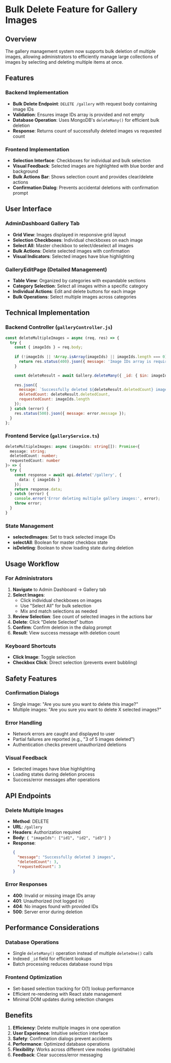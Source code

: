 # Bulk Delete Feature for Gallery Images

## Overview
The gallery management system now supports bulk deletion of multiple images, allowing administrators to efficiently manage large collections of images by selecting and deleting multiple items at once.

## Features

### Backend Implementation
- **Bulk Delete Endpoint**: `DELETE /gallery` with request body containing image IDs
- **Validation**: Ensures image IDs array is provided and not empty
- **Database Operation**: Uses MongoDB's `deleteMany()` for efficient bulk deletion
- **Response**: Returns count of successfully deleted images vs requested count

### Frontend Implementation
- **Selection Interface**: Checkboxes for individual and bulk selection
- **Visual Feedback**: Selected images are highlighted with blue border and background
- **Bulk Actions Bar**: Shows selection count and provides clear/delete actions
- **Confirmation Dialog**: Prevents accidental deletions with confirmation prompt

## User Interface

### AdminDashboard Gallery Tab
- **Grid View**: Images displayed in responsive grid layout
- **Selection Checkboxes**: Individual checkboxes on each image
- **Select All**: Master checkbox to select/deselect all images
- **Bulk Actions**: Delete selected images with confirmation
- **Visual Indicators**: Selected images have blue highlighting

### GalleryEditPage (Detailed Management)
- **Table View**: Organized by categories with expandable sections
- **Category Selection**: Select all images within a specific category
- **Individual Actions**: Edit and delete buttons for each image
- **Bulk Operations**: Select multiple images across categories

## Technical Implementation

### Backend Controller (`galleryController.js`)
```javascript
const deleteMultipleImages = async (req, res) => {
  try {
    const { imageIds } = req.body;
    
    if (!imageIds || !Array.isArray(imageIds) || imageIds.length === 0) {
      return res.status(400).json({ message: 'Image IDs array is required' });
    }

    const deleteResult = await Gallery.deleteMany({ _id: { $in: imageIds } });
    
    res.json({ 
      message: `Successfully deleted ${deleteResult.deletedCount} images`,
      deletedCount: deleteResult.deletedCount,
      requestedCount: imageIds.length
    });
  } catch (error) {
    res.status(500).json({ message: error.message });
  }
};
```

### Frontend Service (`galleryService.ts`)
```typescript
deleteMultipleImages: async (imageIds: string[]): Promise<{
  message: string; 
  deletedCount: number; 
  requestedCount: number 
}> => {
  try {
    const response = await api.delete('/gallery', {
      data: { imageIds }
    });
    return response.data;
  } catch (error) {
    console.error('Error deleting multiple gallery images:', error);
    throw error;
  }
}
```

### State Management
- **selectedImages**: Set<string> to track selected image IDs
- **selectAll**: Boolean for master checkbox state
- **isDeleting**: Boolean to show loading state during deletion

## Usage Workflow

### For Administrators
1. **Navigate** to Admin Dashboard → Gallery tab
2. **Select Images**:
   - Click individual checkboxes on images
   - Use "Select All" for bulk selection
   - Mix and match selections as needed
3. **Review Selection**: See count of selected images in the actions bar
4. **Delete**: Click "Delete Selected" button
5. **Confirm**: Confirm deletion in the dialog prompt
6. **Result**: View success message with deletion count

### Keyboard Shortcuts
- **Click Image**: Toggle selection
- **Checkbox Click**: Direct selection (prevents event bubbling)

## Safety Features

### Confirmation Dialogs
- Single image: "Are you sure you want to delete this image?"
- Multiple images: "Are you sure you want to delete X selected images?"

### Error Handling
- Network errors are caught and displayed to user
- Partial failures are reported (e.g., "3 of 5 images deleted")
- Authentication checks prevent unauthorized deletions

### Visual Feedback
- Selected images have blue highlighting
- Loading states during deletion process
- Success/error messages after operations

## API Endpoints

### Delete Multiple Images
- **Method**: DELETE
- **URL**: `/gallery`
- **Headers**: Authorization required
- **Body**: `{ "imageIds": ["id1", "id2", "id3"] }`
- **Response**: 
  ```json
  {
    "message": "Successfully deleted 3 images",
    "deletedCount": 3,
    "requestedCount": 3
  }
  ```

### Error Responses
- **400**: Invalid or missing image IDs array
- **401**: Unauthorized (not logged in)
- **404**: No images found with provided IDs
- **500**: Server error during deletion

## Performance Considerations

### Database Operations
- Single `deleteMany()` operation instead of multiple `deleteOne()` calls
- Indexed `_id` field for efficient lookups
- Batch processing reduces database round trips

### Frontend Optimization
- Set-based selection tracking for O(1) lookup performance
- Efficient re-rendering with React state management
- Minimal DOM updates during selection changes

## Benefits

1. **Efficiency**: Delete multiple images in one operation
2. **User Experience**: Intuitive selection interface
3. **Safety**: Confirmation dialogs prevent accidents
4. **Performance**: Optimized database operations
5. **Flexibility**: Works across different view modes (grid/table)
6. **Feedback**: Clear success/error messaging